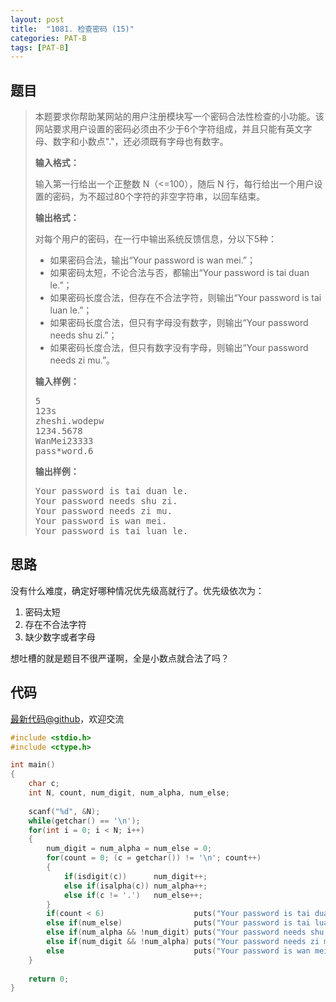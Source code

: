 ```yaml
---
layout: post
title:  "1081. 检查密码 (15)"
categories: PAT-B
tags: [PAT-B]
---
```


## 题目

> <div id="problemContent">
> <p>本题要求你帮助某网站的用户注册模块写一个密码合法性检查的小功能。该网站要求用户设置的密码必须由不少于6个字符组成，并且只能有英文字母、数字和小数点"."，还必须既有字母也有数字。
> </p>
> <p><b>
> 输入格式：
> </b></p>
> <p>
> 输入第一行给出一个正整数 N（&lt;=100），随后 N 行，每行给出一个用户设置的密码，为不超过80个字符的非空字符串，以回车结束。
> </p>
> <p><b>
> 输出格式：
> </b></p>
> <p>
> 对每个用户的密码，在一行中输出系统反馈信息，分以下5种：
> </p>
> <ul>
> <li>如果密码合法，输出“Your password is wan mei.”；
> <li>如果密码太短，不论合法与否，都输出“Your password is tai duan le.”；
> <li>如果密码长度合法，但存在不合法字符，则输出“Your password is tai luan le.”；
> <li>如果密码长度合法，但只有字母没有数字，则输出“Your password needs shu zi.”；
> <li>如果密码长度合法，但只有数字没有字母，则输出“Your password needs zi mu.”。
> </li></li></li></li></li></ul>
> <b>输入样例：</b><pre>
> 5
> 123s
> zheshi.wodepw
> 1234.5678
> WanMei23333
> pass*word.6
> </pre>
> <b>输出样例：</b><pre>
> Your password is tai duan le.
> Your password needs shu zi.
> Your password needs zi mu.
> Your password is wan mei.
> Your password is tai luan le.
> </pre>
> </div>

## 思路

没有什么难度，确定好哪种情况优先级高就行了。优先级依次为：

1. 密码太短
2. 存在不合法字符
3. 缺少数字或者字母

想吐槽的就是题目不很严谨啊，全是小数点就合法了吗？

## 代码

[最新代码@github](https://github.com/OliverLew/PAT/blob/master/PATBasic/1081.c)，欢迎交流
```c
#include <stdio.h>
#include <ctype.h>

int main()
{
    char c;
    int N, count, num_digit, num_alpha, num_else;
    
    scanf("%d", &N);
    while(getchar() == '\n');
    for(int i = 0; i < N; i++)
    {
        num_digit = num_alpha = num_else = 0;
        for(count = 0; (c = getchar()) != '\n'; count++)
        {
            if(isdigit(c))      num_digit++;
            else if(isalpha(c)) num_alpha++;
            else if(c != '.')   num_else++;
        }
        if(count < 6)                    puts("Your password is tai duan le.");
        else if(num_else)                puts("Your password is tai luan le.");
        else if(num_alpha && !num_digit) puts("Your password needs shu zi.");
        else if(num_digit && !num_alpha) puts("Your password needs zi mu.");
        else                             puts("Your password is wan mei.");
    }
    
    return 0;
}

```